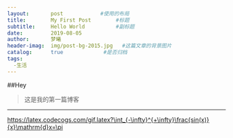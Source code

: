 ```yaml
---
layout:       post            #使用的布局
title:        My First Post        #标题
subtitle:     Hello World          #副标题
date:         2019-08-05
author:       梦曦
header-imag:  img/post-bg-2015.jpg   #这篇文章的背景图片
catalog:      true             #是否归档
tags:
  -生活
---
```


##Hey
>这是我的第一篇博客
--------------

https://latex.codecogs.com/gif.latex?\int_{-\infty}^{+\infty}\frac{sin(x)}{x}\mathrm{d}x=\pi
